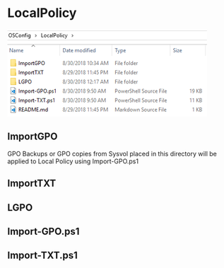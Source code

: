 # LocalPolicy



![](../../../.gitbook/assets/2018-08-31_2-11-57.png)

## ImportGPO

GPO Backups or GPO copies from Sysvol placed in this directory will be applied to Local Policy using Import-GPO.ps1

## ImportTXT



## LGPO

## Import-GPO.ps1



## Import-TXT.ps1









